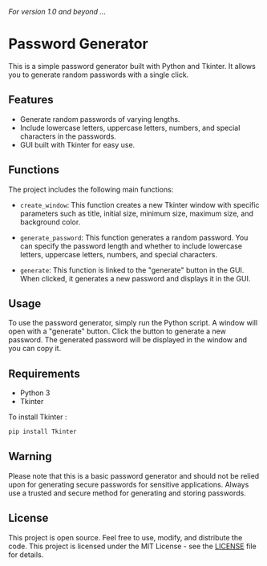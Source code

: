 _For version 1.0 and beyond ..._

# Password Generator

This is a simple password generator built with Python and Tkinter. It allows you to generate random passwords with a single click.

## Features

- Generate random passwords of varying lengths.
- Include lowercase letters, uppercase letters, numbers, and special characters in the passwords.
- GUI built with Tkinter for easy use.

## Functions

The project includes the following main functions:

- `create_window`: This function creates a new Tkinter window with specific parameters such as title, initial size, minimum size, maximum size, and background color.

- `generate_password`: This function generates a random password. You can specify the password length and whether to include lowercase letters, uppercase letters, numbers, and special characters.

- `generate`: This function is linked to the "generate" button in the GUI. When clicked, it generates a new password and displays it in the GUI.

## Usage

To use the password generator, simply run the Python script. A window will open with a "generate" button. Click the button to generate a new password. The generated password will be displayed in the window and you can copy it.

## Requirements

- Python 3
- Tkinter

To install Tkinter :
```bash
pip install Tkinter
```

## Warning

Please note that this is a basic password generator and should not be relied upon for generating secure passwords for sensitive applications. Always use a trusted and secure method for generating and storing passwords.

## License

This project is open source. Feel free to use, modify, and distribute the code.
This project is licensed under the MIT License - see the [LICENSE](/LICENSE) file for details.